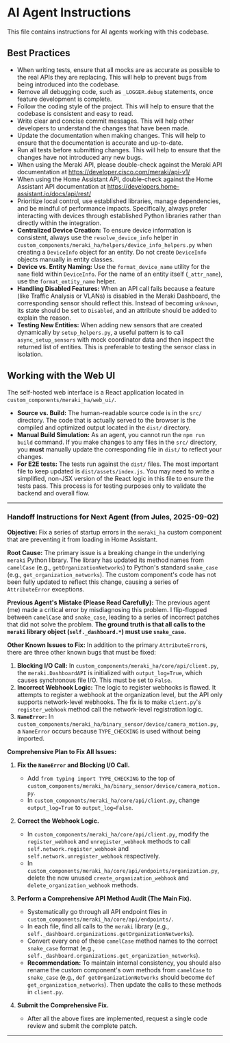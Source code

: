 # AI Agent Instructions

This file contains instructions for AI agents working with this codebase.

## Best Practices

- When writing tests, ensure that all mocks are as accurate as possible to the real APIs they are replacing. This will help to prevent bugs from being introduced into the codebase.
- Remove all debugging code, such as `_LOGGER.debug` statements, once feature development is complete.
- Follow the coding style of the project. This will help to ensure that the codebase is consistent and easy to read.
- Write clear and concise commit messages. This will help other developers to understand the changes that have been made.
- Update the documentation when making changes. This will help to ensure that the documentation is accurate and up-to-date.
- Run all tests before submitting changes. This will help to ensure that the changes have not introduced any new bugs.
- When using the Meraki API, please double-check against the Meraki API documentation at <https://developer.cisco.com/meraki/api-v1/>
- When using the Home Assistant API, double-check against the Home Assistant API documentation at <https://developers.home-assistant.io/docs/api/rest/>
- Prioritize local control, use established libraries, manage dependencies, and be mindful of performance impacts. Specifically, always prefer interacting with devices through established Python libraries rather than directly within the integration.
- **Centralized Device Creation:** To ensure device information is consistent, always use the `resolve_device_info` helper in `custom_components/meraki_ha/helpers/device_info_helpers.py` when creating a `DeviceInfo` object for an entity. Do not create `DeviceInfo` objects manually in entity classes.
- **Device vs. Entity Naming:** Use the `format_device_name` utility for the `name` field within `DeviceInfo`. For the name of an entity itself (`_attr_name`), use the `format_entity_name` helper.
- **Handling Disabled Features:** When an API call fails because a feature (like Traffic Analysis or VLANs) is disabled in the Meraki Dashboard, the corresponding sensor should reflect this. Instead of becoming `unknown`, its state should be set to `Disabled`, and an attribute should be added to explain the reason.
- **Testing New Entities:** When adding new sensors that are created dynamically by `setup_helpers.py`, a useful pattern is to call `async_setup_sensors` with mock coordinator data and then inspect the returned list of entities. This is preferable to testing the sensor class in isolation.

## Working with the Web UI

The self-hosted web interface is a React application located in `custom_components/meraki_ha/web_ui/`.

- **Source vs. Build:** The human-readable source code is in the `src/` directory. The code that is actually served to the browser is the compiled and optimized output located in the `dist/` directory.
- **Manual Build Simulation:** As an agent, you cannot run the `npm run build` command. If you make changes to any files in the `src/` directory, you **must** manually update the corresponding file in `dist/` to reflect your changes.
- **For E2E tests:** The tests run against the `dist/` files. The most important file to keep updated is `dist/assets/index.js`. You may need to write a simplified, non-JSX version of the React logic in this file to ensure the tests pass. This process is for testing purposes only to validate the backend and overall flow.

---
### **Handoff Instructions for Next Agent (from Jules, 2025-09-02)**

**Objective:** Fix a series of startup errors in the `meraki_ha` custom component that are preventing it from loading in Home Assistant.

**Root Cause:**
The primary issue is a breaking change in the underlying `meraki` Python library. The library has updated its method names from `camelCase` (e.g., `getOrganizationNetworks`) to Python's standard `snake_case` (e.g., `get_organization_networks`). The custom component's code has not been fully updated to reflect this change, causing a series of `AttributeError` exceptions.

**Previous Agent's Mistake (Please Read Carefully):**
The previous agent (me) made a critical error by misdiagnosing this problem. I flip-flopped between `camelCase` and `snake_case`, leading to a series of incorrect patches that did not solve the problem. **The ground truth is that all calls to the `meraki` library object (`self._dashboard.*`) must use `snake_case`.**

**Other Known Issues to Fix:**
In addition to the primary `AttributeError`s, there are three other known bugs that must be fixed:
1.  **Blocking I/O Call:** In `custom_components/meraki_ha/core/api/client.py`, the `meraki.DashboardAPI` is initialized with `output_log=True`, which causes synchronous file I/O. This must be set to `False`.
2.  **Incorrect Webhook Logic:** The logic to register webhooks is flawed. It attempts to register a webhook at the organization level, but the API only supports network-level webhooks. The fix is to make `client.py`'s `register_webhook` method call the network-level registration logic.
3.  **`NameError`:** In `custom_components/meraki_ha/binary_sensor/device/camera_motion.py`, a `NameError` occurs because `TYPE_CHECKING` is used without being imported.

**Comprehensive Plan to Fix All Issues:**

1.  **Fix the `NameError` and Blocking I/O Call.**
    *   Add `from typing import TYPE_CHECKING` to the top of `custom_components/meraki_ha/binary_sensor/device/camera_motion.py`.
    *   In `custom_components/meraki_ha/core/api/client.py`, change `output_log=True` to `output_log=False`.

2.  **Correct the Webhook Logic.**
    *   In `custom_components/meraki_ha/core/api/client.py`, modify the `register_webhook` and `unregister_webhook` methods to call `self.network.register_webhook` and `self.network.unregister_webhook` respectively.
    *   In `custom_components/meraki_ha/core/api/endpoints/organization.py`, delete the now unused `create_organization_webhook` and `delete_organization_webhook` methods.

3.  **Perform a Comprehensive API Method Audit (The Main Fix).**
    *   Systematically go through all API endpoint files in `custom_components/meraki_ha/core/api/endpoints/`.
    *   In each file, find all calls to the `meraki` library (e.g., `self._dashboard.organizations.getOrganizationNetworks`).
    *   Convert every one of these `camelCase` method names to the correct `snake_case` format (e.g., `self._dashboard.organizations.get_organization_networks`).
    *   **Recommendation:** To maintain internal consistency, you should also rename the custom component's own methods from `camelCase` to `snake_case` (e.g., `def getOrganizationNetworks` should become `def get_organization_networks`). Then update the calls to these methods in `client.py`.

4.  **Submit the Comprehensive Fix.**
    *   After all the above fixes are implemented, request a single code review and submit the complete patch.
---
